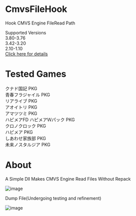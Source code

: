 # CmvsFileHook
Hook CMVS Engine FileRead Path  

Supported Versions  
3.80-3.76  
3.42-3.20  
2.10-1.10  
[Click here for details](https://github.com/Dir-A/CmvsFileHook/blob/main/CmvsFileHook/CmvsFileHook/CMVSVersion.h)

# Tested Games
クナド国記 PKG  
青春フラジャイル PKG  
リアライブ PKG  
アオイトリ PKG  
アマツツミ PKG  
ハピメアFD ハピメアＷパック PKG  
クロノクロック PKG  
ハピメア PKG  
しあわせ家族部 PKG  
未来ノスタルジア PKG  

# About
A Simple Dll Makes CMVS Engine Read Files Without Repack  

![image](https://github.com/Dir-A/CmvsFileHook/blob/main/test.png)

Dump File(Undergoing testing and refinement)

![image](https://github.com/Dir-A/CmvsFileHook/blob/main/test1.png)
